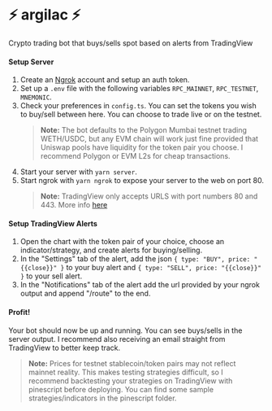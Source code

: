 # ⚡️ argilac ⚡️

Crypto trading bot that buys/sells spot based on alerts from TradingView

#### Setup Server

1. Create an [Ngrok](https://ngrok.com) account and setup an auth token.
2. Set up a `.env` file with the following variables `RPC_MAINNET`, `RPC_TESTNET`, `MNEMONIC`.
3. Check your preferences in `config.ts`. You can set the tokens you wish to buy/sell between here. You can choose to trade live or on the testnet.
   > **Note:** The bot defaults to the Polygon Mumbai testnet trading WETH/USDC, but any EVM chain will work just fine provided that Uniswap pools have liquidity for the token pair you choose. I recommend Polygon or EVM L2s for cheap transactions.
4. Start your server with `yarn server`.
5. Start ngrok with `yarn ngrok` to expose your server to the web on port 80.
   > **Note:** TradingView only accepts URLS with port numbers 80 and 443. More info [here](https://www.tradingview.com/support/solutions/43000529348-about-webhooks/)

#### Setup TradingView Alerts

1. Open the chart with the token pair of your choice, choose an indicator/strategy, and create alerts for buying/selling.
2. In the "Settings" tab of the alert, add the json `{ type: "BUY", price: "{{close}}" }` to your buy alert and `{ type: "SELL", price: "{{close}}" }` to your sell alert.
3. In the "Notifications" tab of the alert add the url provided by your ngrok output and append "/route" to the end.

#### Profit!

Your bot should now be up and running. You can see buys/sells in the server output. I recommend also receiving an email straight from TradingView to better keep track.

> **Note:** Prices for testnet stablecoin/token pairs may not reflect mainnet reality. This makes testing strategies difficult, so I recommend backtesting your strategies on TradingView with pinescript before deploying. You can find some sample strategies/indicators in the pinescript folder.
